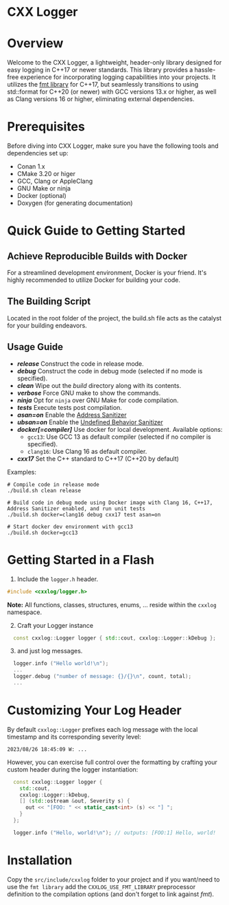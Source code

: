 CXX Logger
==========

# Overview

Welcome to the CXX Logger, a lightweight, header-only library designed for easy logging in C++17 or newer standards.
This library provides a hassle-free experience for incorporating logging capabilities into your projects. It utilizes the [fmt library](https://github.com/fmtlib/fmt) for C++17, but seamlessly transitions to using std::format for C++20 (or newer) with GCC versions 13.x or higher, as well as Clang versions 16 or higher, eliminating external dependencies.

# Prerequisites

Before diving into CXX Logger, make sure you have the following tools and dependencies set up:

- Conan 1.x
- CMake 3.20 or higer
- GCC, Clang or AppleClang
- GNU Make or ninja
- Docker (optional)
- Doxygen (for generating documentation)

# Quick Guide to Getting Started

## Achieve Reproducible Builds with Docker

For a streamlined development environment, Docker is your friend. It's highly recommended to utilize Docker for building your code.

## The Building Script

Located in the root folder of the project, the build.sh file acts as the catalyst for your building endeavors.

**Usage Guide**
---------------
* **_release_**
Construct the code in release mode.
* **_debug_**
Construct the code in debug mode (selected if no mode is specified).
* **_clean_**
Wipe out the _build_ directory along with its contents.
* **_verbose_**
Force GNU make to show the commands.
* **_ninja_**
Opt for `ninja` over GNU Make for code compilation.
* **_tests_**
Execute tests post compilation.
* **_asan=on_**
Enable the [Address Sanitizer](#section5_1)
* **_ubsan=on_**
Enable the [Undefined Behavior Sanitizer](#section5_2)
* **_docker[=compiler]_**
Use docker for local development.
  Available options:
    - `gcc13`: Use GCC 13 as default compiler (selected if no compiler is specified).
    - `clang16`: Use Clang 16 as default compiler.
* **_cxx17_**
Set the C++ standard to C++17 (C++20 by default)

Examples:

```
# Compile code in release mode
./build.sh clean release

# Build code in debug mode using Docker image with Clang 16, C++17, Address Sanitizer enabled, and run unit tests
./build.sh docker=clang16 debug cxx17 test asan=on

# Start docker dev environment with gcc13
./build.sh docker=gcc13
```

# Getting Started in a Flash

1. Include the `logger.h` header.

```CPP
#include <cxxlog/logger.h>
```

**Note:** All functions, classes, structures, enums, ...  reside within the `cxxlog` namespace.

2. Craft your Logger instance

```CPP
  const cxxlog::Logger logger { std::cout, cxxlog::Logger::kDebug };
```

3. and just log messages.

```CPP
  logger.info ("Hello world!\n");
  ...
  logger.debug ("number of message: {}/{}\n", count, total);
  ...
```

# Customizing Your Log Header

By default `cxxlog::Logger` prefixes each log message with the local timestamp and its corresponding severity level:

```
2023/08/26 18:45:09 W: ...
```

However, you can exercise full control over the formatting by crafting your custom header during the logger instantiation:

```CPP
  const cxxlog::Logger logger {
    std::cout,
    cxxlog::Logger::kDebug,
    [] (std::ostream &out, Severity s) {
      out << "[FOO: " << static_cast<int> (s) << "] ";
    }
  };

  logger.info ("Hello, world!\n"); // outputs: [FOO:1] Hello, world!
```

# Installation

Copy the `src/include/cxxlog` folder to your project and if you want/need to use the `fmt library` add the `CXXLOG_USE_FMT_LIBRARY` preprocessor definition to the compilation options (and don't forget to link against _fmt_).
